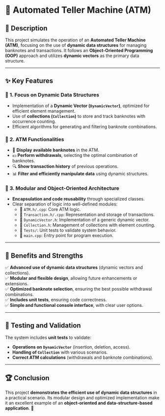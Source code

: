 # 🏧 Automated Teller Machine (ATM) 

## 📖 Description
This project simulates the operation of an **Automated Teller Machine (ATM)**, focusing on the use of **dynamic data structures** for managing banknotes and transactions. It follows an **Object-Oriented Programming (OOP)** approach and utilizes **dynamic vectors** as the primary data structure.

---

## ✨ Key Features
### 🔹 **1. Focus on Dynamic Data Structures**
- Implementation of a **Dynamic Vector (`DynamicVector`)**, optimized for efficient element management.
- Use of **collections (`Collection`)** to store and track banknotes with occurrence counting.
- Efficient algorithms for generating and filtering banknote combinations.

### 🔹 **2. ATM Functionalities**
- 🏦 **Display available banknotes** in the ATM.
- 💵 **Perform withdrawals**, selecting the optimal combination of banknotes.
- 🔍 **Show transaction history** of previous operations.
- 📊 **Filter and efficiently manipulate data** using dynamic structures.

### 🔹 **3. Modular and Object-Oriented Architecture**
- **Encapsulation and code reusability** through specialized classes.
- Clear separation of logic into well-defined modules:
  - 📂 `ATM.h/.cpp`: Core ATM logic.
  - 📂 `Transaction.h/.cpp`: Representation and storage of transactions.
  - 📂 `DynamicVector.h`: Implementation of a generic dynamic vector.
  - 📂 `Collection.h`: Management of collections with element counting.
  - 📂 `Tests/`: Unit tests to validate system behavior.
  - 📂 `main.cpp`: Entry point for program execution.

---

## 🚀 Benefits and Strengths
✅ **Advanced use of dynamic data structures** (dynamic vectors and collections).  
✅ **Modular and flexible design**, allowing future enhancements or extensions.  
✅ **Optimized banknote selection**, ensuring the best possible withdrawal combinations.  
✅ **Includes unit tests**, ensuring code correctness.  
✅ **Simple and functional console interface**, with clear user options.

---

## 🔬 Testing and Validation
The system includes **unit tests** to validate:
- **Operations on `DynamicVector`** (insertion, deletion, access).
- **Handling of `Collection`** with various scenarios.
- **Correct ATM calculations** (withdrawals and banknote combinations).

---

## 🏆 Conclusion
This project **demonstrates the efficient use of dynamic data structures** in a practical scenario. Its modular design and optimized implementation make it an excellent example of an **object-oriented and data-structure-based application**. 🚀
